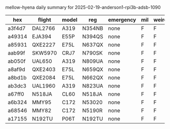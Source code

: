 mellow-hyena daily summary for 2025-02-19-anderson1-rpi3b-adsb-1090

|hex|flight|model|reg|emergency|mil|weirdo|
|--|--|--|--|--|--|--|
|a3f4d7|DAL2766|A319|N354NB|none|F|F|
|a49314|EJA394|E55P|N394QS|none|F|F|
|a85931|QXE2227|E75L|N637QX|none|F|F|
|aab99f|SKW5970|CRJ7|N790SK|none|F|F|
|ab050f|UAL650|A319|N809UA|none|F|F|
|a8af9d|QXE2403|E75L|N659QX|none|F|F|
|a8bd1b|QXE2084|E75L|N662QX|none|F|F|
|ab3dc3|UAL1960|A319|N823UA|none|F|F|
|a67ff0|N518JA|CL60|N518JA|none|F|F|
|a6b324|MMY95|C172|N53020|none|F|F|
|a68546|MMY82|C172|N5190R|none|F|F|
|a17155|N192TU|P06T|N192TU|none|F|F|
